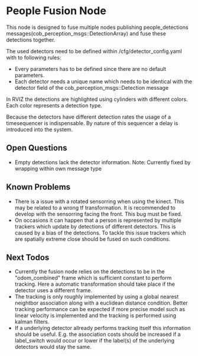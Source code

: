 # People Fusion Node
This node is designed to fuse multiple nodes publishing people_detections messages(cob_perception_msgs::DetectionArray) and fuse these detections together.

The used detectors need to be defined within /cfg/detector_config.yaml with to following rules:
- Every parameters has to be defined since there are no default parameters.
- Each detector needs a unique name which needs to be identical with the detector field of the cob_perception_msgs::Detection message

In RVIZ the detections are highlighted using cylinders with different colors. Each color represents a detection type.

Because the detectors have different detection rates the usage of a timesequencer is indispensable. By nature of this sequencer a delay is introduced into the system.

## Open Questions
- Empty detections lack the detector information. Note: Currently fixed by wrapping within own message type

## Known Problems
- There is a issue with a rotated sensorring when using the kinect. This may be related to a wrong tf transformation. It is recommended to develop with the sensorring facing the front. This bug must be fixed.
- On occasions it can happen that a person is represented by multiple trackers which update by detections of different detectors. This is caused by a bias of the detections. To tackle this issue trackers which are spatially extreme close should be fused on such conditions.

## Next Todos
- Currently the fusion node relies on the detections to be in the "odom_combined" frame which is sufficient constant to perform tracking. Here a automatic transformation should take place if the detector uses a different frame.
- The tracking is only roughly implemented by using a global nearest neightbor association along with a euclidean distance condition. Better tracking performance can be expected if more precise model such as linear velocity is implemented and the tracking is performed using kalman filters.
- If a underlying detector allready performs tracking itself this information should be useful. E.g. the association costs should be increased if a label_switch would occur or lower if the label(s) of the underlying detectors would stay the same.
